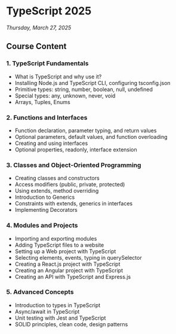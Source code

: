 # TypeScript 2025

_Thursday, March 27, 2025_

## Course Content

### 1. TypeScript Fundamentals
- What is TypeScript and why use it?
- Installing Node.js and TypeScript CLI, configuring tsconfig.json
- Primitive types: string, number, boolean, null, undefined
- Special types: any, unknown, never, void
- Arrays, Tuples, Enums

### 2. Functions and Interfaces
- Function declaration, parameter typing, and return values
- Optional parameters, default values, and function overloading
- Creating and using interfaces
- Optional properties, readonly, interface extension

### 3. Classes and Object-Oriented Programming
- Creating classes and constructors
- Access modifiers (public, private, protected)
- Using extends, method overriding
- Introduction to Generics
- Constraints with extends, generics in interfaces
- Implementing Decorators

### 4. Modules and Projects
- Importing and exporting modules
- Adding TypeScript files to a website
- Setting up a Web project with TypeScript
- Selecting elements, events, typing in querySelector
- Creating a React.js project with TypeScript
- Creating an Angular project with TypeScript
- Creating an API with TypeScript and Express.js

### 5. Advanced Concepts
- Introduction to types in TypeScript
- Async/await in TypeScript
- Unit testing with Jest and TypeScript
- SOLID principles, clean code, design patterns